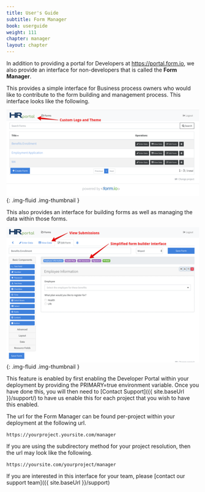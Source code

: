 ```yaml
---
title: User's Guide
subtitle: Form Manager
book: userguide
weight: 111
chapter: manager
layout: chapter
---
```

In addition to providing a portal for Developers at https://portal.form.io, we also provide an interface for non-developers that is called the **Form Manager**.

This provides a simple interface for Business process owners who would like to contribute to the form building and management process. This interface looks like the following.

![](/assets/img/userguide/manager/manager-main.png){: .img-fluid .img-thumbnail }

This also provides an interface for building forms as well as managing the data within those forms.

![](/assets/img/userguide/manager/builder.png){: .img-fluid .img-thumbnail }

This feature is enabled by first enabling the Developer Portal within your deployment by providing the PRIMARY=true environment variable. Once you have done this, you will then need to [Contact Support]({{ site.baseUrl }}/support/) to have us enable this for each project that you wish to have this enabled.

The url for the Form Manager can be found per-project within your deployment at the following url.

    https://yourproject.yoursite.com/manager
    
If you are using the subdirectory method for your project resolution, then the url may look like the following.

    https://yoursite.com/yourproject/manager

If you are interested in this interface for your team, please [contact our support team]({{ site.baseUrl }}/support)
